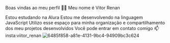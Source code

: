 Boas vindas ao meu perfil 💙💙
Meu nome é Vitor Renan

Estou estudando na Alura
Estou me desenvolvendo na linguagem JavaScript
Utilizo esse espaço para minha organização e compartilhamento dos meu projetos desenvolvidos
Você pode entrar em contato comigo 📫
insta:viitor_renan
![6485f858-a81e-4131-9bc4-94909bc3c624](https://github.com/user-attachments/assets/6fcfb593-07ea-4ebb-8b8c-a9cfeb1dbf2a)



<!--
**coevitor/coevitor** is a ✨ _special_ ✨ repository because its `README.md` (this file) appears on your GitHub profile.

Here are some ideas to get you started:

- 🔭 I’m currently working on ...
- 🌱 I’m currently learning ...
- 👯 I’m looking to collaborate on ...
- 🤔 I’m looking for help with ...
- 💬 Ask me about ...
- 📫 How to reach me: ...
- 😄 Pronouns: ...
- ⚡ Fun fact: ...
-->
